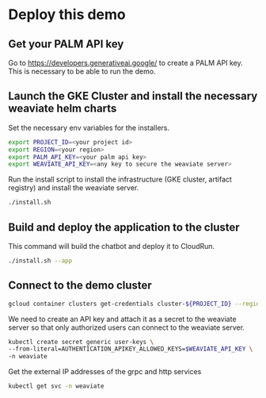 



# Deploy this demo

## Get your PALM API key
Go to https://developers.generativeai.google/ to create a PALM API key. This is necessary to be able to run the demo.

## Launch the GKE Cluster and install the necessary weaviate helm charts
Set the necessary env variables for the installers. 

```sh
export PROJECT_ID=<your project id>
export REGION=<your region>
export PALM_API_KEY=<your palm api key>
export WEAVIATE_API_KEY=<any key to secure the weaviate server>

```

Run the install script to install the infrastructure (GKE cluster, artifact registry) and install the weaviate server.

```sh
./install.sh 
```

## Build and deploy the application to the cluster
This command will build the chatbot and deploy it to CloudRun.

```sh
./install.sh --app
```

## Connect to the demo cluster

```sh
gcloud container clusters get-credentials cluster-${PROJECT_ID} --region $REGION --project ${PROJECT_ID}
```
We need to create an API key and attach it as a secret to the weaviate server so that only authorized users can connect to the weaviate server.

```sh
kubectl create secret generic user-keys \
--from-literal=AUTHENTICATION_APIKEY_ALLOWED_KEYS=$WEAVIATE_API_KEY \
-n weaviate
``` 
Get the external IP addresses of the grpc and http services

```sh
kubectl get svc -n weaviate
```